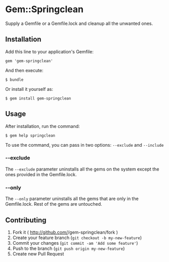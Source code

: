 # Gem::Springclean

Supply a Gemfile or a Gemfile.lock and cleanup all the unwanted ones.

## Installation

Add this line to your application's Gemfile:

    gem 'gem-springclean'

And then execute:

    $ bundle

Or install it yourself as:

    $ gem install gem-springclean

## Usage

After installation, run the command:

    $ gem help springclean

To use the command, you can pass in two options: `--exclude` and `--include`

### --exclude
The `--exclude` parameter uninstalls all the gems on the system except the
ones provided in the Gemfile.lock.

### --only
The `--only` parameter uninstalls all the gems that are only in the Gemfile.lock.
Rest of the gems are untouched.

## Contributing

1. Fork it ( http://github.com/<my-github-username>/gem-springclean/fork )
2. Create your feature branch (`git checkout -b my-new-feature`)
3. Commit your changes (`git commit -am 'Add some feature'`)
4. Push to the branch (`git push origin my-new-feature`)
5. Create new Pull Request
